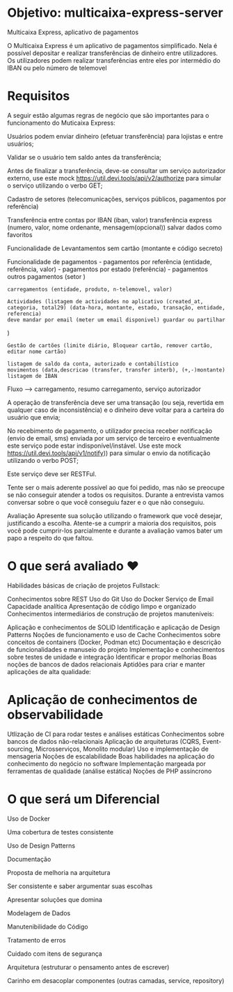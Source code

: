 # Objetivo: multicaixa-express-server
Multicaixa Express, aplicativo de pagamentos 

O Multicaixa Express é um aplicativo de pagamentos simplificado. Nela é possível depositar e realizar transferências de dinheiro entre utilizadores. Os utilizadores podem realizar transferências entre eles por intermédio do IBAN ou pelo número de telemovel

# Requisitos
A seguir estão algumas regras de negócio que são importantes para o funcionamento do Muticaixa Express:

Usuários podem enviar dinheiro (efetuar transferência) para lojistas e entre usuários;

Validar se o usuário tem saldo antes da transferência;

Antes de finalizar a transferência, deve-se consultar um serviço autorizador externo, use este mock https://util.devi.tools/api/v2/authorize para simular o serviço utilizando o verbo GET;

Cadastro de setores (telecomunicações, serviços públicos, pagamentos por referência)

Transferência entre contas 
	por IBAN (iban, valor)
	transferência express (numero, valor, nome ordenante, mensagem(opcional))
	salvar dados como favoritos
 
Funcionalidade de Levantamentos sem cartão (montante e código secreto)

Funcionalidade de pagamentos 
	- pagamentos por referência (entidade, referência, valor)
	- pagamentos por estado (referência)
	- pagamentos outros pagamentos (setor )

	carregamentos (entidade, produto, n-telemovel, valor)

	Actividades (listagem de actividades no aplicativo (created_at, categoria, total29) (data-hora, montante, estado, transação, entidade, referencia)
	deve mandar por email (meter um email disponivel) guardar ou partilhar
)

	Gestão de cartões (limite diário, Bloquear cartão, remover cartão, editar nome cartão)

	listagem de saldo da conta, autorizado e contabilístico
	movimentos (data,descricao (transfer, transfer interb), (+,-)montante)
	listagem de IBAN


Fluxo --> carregamento, resumo carregamento, serviço autorizador

A operação de transferência deve ser uma transação (ou seja, revertida em qualquer caso de inconsistência) e o dinheiro deve voltar para a carteira do usuário que envia;

No recebimento de pagamento, o utilizador precisa receber notificação (envio de email, sms) enviada por um serviço de terceiro e eventualmente este serviço pode estar indisponível/instável. Use este mock https://util.devi.tools/api/v1/notify)) para simular o envio da notificação utilizando o verbo POST;

Este serviço deve ser RESTFul.

Tente ser o mais aderente possível ao que foi pedido, mas não se preocupe se não conseguir atender a todos os requisitos. Durante a entrevista vamos conversar sobre o que você conseguiu fazer e o que não conseguiu.

Avaliação
Apresente sua solução utilizando o framework que você desejar, justificando a escolha. Atente-se a cumprir a maioria dos requisitos, pois você pode cumprir-los parcialmente e durante a avaliação vamos bater um papo a respeito do que faltou.

# O que será avaliado ❤️
Habilidades básicas de criação de projetos Fullstack:

Conhecimentos sobre REST
Uso do Git
Uso do Docker
Serviço de Email
Capacidade analítica
Apresentação de código limpo e organizado
Conhecimentos intermediários de construção de projetos manuteníveis:

Aplicação e conhecimentos de SOLID
Identificação e aplicação de Design Patterns
Noções de funcionamento e uso de Cache
Conhecimentos sobre conceitos de containers (Docker, Podman etc)
Documentação e descrição de funcionalidades e manuseio do projeto
Implementação e conhecimentos sobre testes de unidade e integração
Identificar e propor melhorias
Boas noções de bancos de dados relacionais
Aptidões para criar e manter aplicações de alta qualidade:

# Aplicação de conhecimentos de observabilidade
Utlização de CI para rodar testes e análises estáticas
Conhecimentos sobre bancos de dados não-relacionais
Aplicação de arquiteturas (CQRS, Event-sourcing, Microsserviços, Monolito modular)
Uso e implementação de mensageria
Noções de escalabilidade
Boas habilidades na aplicação do conhecimento do negócio no software
Implementação margeada por ferramentas de qualidade (análise estática)
Noções de PHP assíncrono

# O que será um Diferencial
Uso de Docker

Uma cobertura de testes consistente

Uso de Design Patterns

Documentação

Proposta de melhoria na arquitetura

Ser consistente e saber argumentar suas escolhas

Apresentar soluções que domina

Modelagem de Dados

Manutenibilidade do Código

Tratamento de erros

Cuidado com itens de segurança

Arquitetura (estruturar o pensamento antes de escrever)

Carinho em desacoplar componentes (outras camadas, service, repository)
